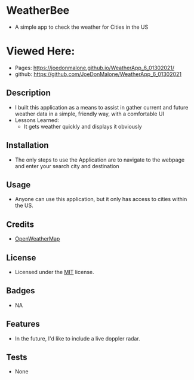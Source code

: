 # WeatherBee
- A simple app to check the weather for Cities in the US

# Viewed Here:
- Pages: https://joedonmalone.github.io/WeatherApp_6_01302021/
- github: https://github.com/JoeDonMalone/WeatherApp_6_01302021

## Description
- I built this application as a means to assist in gather current and future weather data in a simple, friendly way, with a comfortable UI
- Lessons Learned:
  * It gets weather quickly and displays it obviously
## Installation
- The only steps to use the Application are to navigate to the webpage and enter your search city and destination
## Usage
 - Anyone can use this application, but it only has access to cities within the US.
## Credits
 - [OpenWeatherMap](https://www.openweathermap.org/api)
## License
 - Licensed under the [MIT](./Assets/license.txt) license.
## Badges
 - NA
## Features
 - In the future, I'd like to include a live doppler radar.
## Tests
 - None
